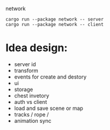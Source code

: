 


network

```
cargo run --package network -- server
cargo run --package network -- client
```

# Idea design:
 * server id
 * transform
 * events for create and destory
 * ui
 * storage
 * chest invetory
 * auth vs client
 * load and save scene or map
 * tracks / rope /
 * animation sync

